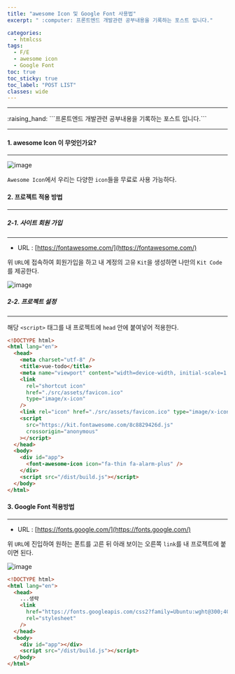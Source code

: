 ```yaml
---
title: "awesome Icon 및 Google Font 사용법"
excerpt: " :computer: 프론트엔드 개발관련 공부내용을 기록하는 포스트 입니다."

categories:
  - htmlcss
tags:
  - F/E
  - awesome icon
  - Google Font
toc: true
toc_sticky: true
toc_label: "POST LIST"
classes: wide
---
```


<hr>
:raising_hand:  ```프론트엔드 개발관련 공부내용을 기록하는 포스트 입니다.```
<hr>

#### 1. awesome Icon 이 무엇인가요?

---

![image](https://user-images.githubusercontent.com/56063287/169057842-da3f3b2c-7b78-4b0d-8410-0c58413c1027.png)

`Awesome Icon`에서 우리는 다양한 `icon`들을 무료로 사용 가능하다.

#### 2. 프로젝트 적용 방법

---

##### 2-1. 사이트 회원 가입

---

- URL : [https://fontawesome.com/](https://fontawesome.com/)

위 `URL`에 접속하여 회원가입을 하고 내 계정의 고유 `Kit`을 생성하면 나만의 `Kit Code`를 제공한다.

![image](https://user-images.githubusercontent.com/56063287/169059595-8d99553a-920e-4c99-bac9-1b286b0de926.png)

##### 2-2. 프로젝트 설정

---

해당 `<script>` 태그를 내 프로젝트에 `head` 안에 붙여넣어 적용한다.

```html
<!DOCTYPE html>
<html lang="en">
  <head>
    <meta charset="utf-8" />
    <title>vue-todo</title>
    <meta name="viewport" content="width=device-width, initial-scale=1.0" />
    <link
      rel="shortcut icon"
      href="./src/assets/favicon.ico"
      type="image/x-icon"
    />
    <link rel="icon" href="./src/assets/favicon.ico" type="image/x-icon" />
    <script
      src="https://kit.fontawesome.com/8c8829426d.js"
      crossorigin="anonymous"
    ></script>
  </head>
  <body>
    <div id="app">
      <font-awesome-icon icon="fa-thin fa-alarm-plus" />
    </div>
    <script src="/dist/build.js"></script>
  </body>
</html>
```

#### 3. Google Font 적용방법

---

- URL : [https://fonts.google.com/](https://fonts.google.com/)

위 `URL`에 진입하여 원하는 폰트를 고른 뒤 아래 보이는 오른쪽 `link`를 내 프로젝트에 붙이면 된다.

![image](https://user-images.githubusercontent.com/56063287/169060708-5ef8f4d1-529d-4b54-b439-b435056f297c.png)

```html
<!DOCTYPE html>
<html lang="en">
  <head>
    ...생략
    <link
      href="https://fonts.googleapis.com/css2?family=Ubuntu:wght@300;400&display=swap"
      rel="stylesheet"
    />
  </head>
  <body>
    <div id="app"></div>
    <script src="/dist/build.js"></script>
  </body>
</html>
```
